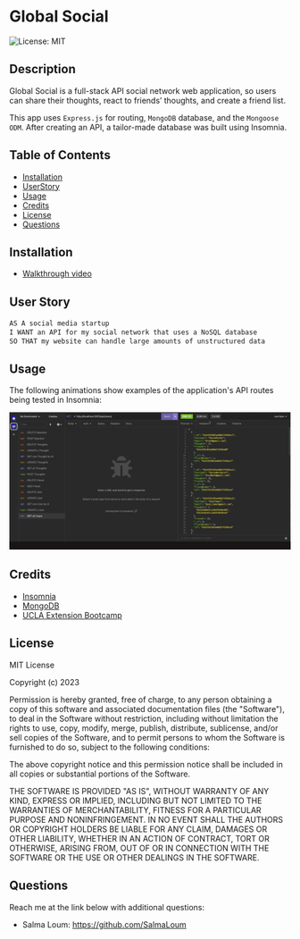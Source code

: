 # Global Social

![License: MIT](https://img.shields.io/badge/License-MIT-informational.svg)

## Description

Global Social is a full-stack API social network web application, so users can share their thoughts, react to friends’ thoughts, and create a friend list.

This app uses `Express.js` for routing, `MongoDB` database, and the `Mongoose ODM`.
After creating an API, a tailor-made database was built using Insomnia.

## Table of Contents

- [Installation](#installation)
- [UserStory](#user-story)
- [Usage](#usage)
- [Credits](#credits)
- [License](#license)
- [Questions](#questions)

## Installation

- [Walkthrough video](https://drive.google.com/file/d/1JlAiD3A1D3PEiaVP5InrYvKoUaECk2uN/view?usp=share_link)

## User Story

```
AS A social media startup
I WANT an API for my social network that uses a NoSQL database
SO THAT my website can handle large amounts of unstructured data
```

## Usage

The following animations show examples of the application's API routes being tested in Insomnia:

![Global Social app demo](./assets/images/global-social.gif)

## Credits

- [Insomnia](https://insomnia.rest/)
- [MongoDB](https://www.mongodb.com/try/download/compass)
- [UCLA Extension Bootcamp](https://www.uclaextension.edu/?gclid=Cj0KCQiAgribBhDkARIsAASA5btdbwAz8x25r3b1deoRNIGxfkPFL11rAQMuCgQ7HYiqBH8CLr9CgLoaAktlEALw_wcB&gclsrc=aw.ds)

## License

MIT License

Copyright (c) 2023

Permission is hereby granted, free of charge, to any person obtaining a copy
of this software and associated documentation files (the "Software"), to deal
in the Software without restriction, including without limitation the rights
to use, copy, modify, merge, publish, distribute, sublicense, and/or sell
copies of the Software, and to permit persons to whom the Software is
furnished to do so, subject to the following conditions:

The above copyright notice and this permission notice shall be included in all
copies or substantial portions of the Software.

THE SOFTWARE IS PROVIDED "AS IS", WITHOUT WARRANTY OF ANY KIND, EXPRESS OR
IMPLIED, INCLUDING BUT NOT LIMITED TO THE WARRANTIES OF MERCHANTABILITY,
FITNESS FOR A PARTICULAR PURPOSE AND NONINFRINGEMENT. IN NO EVENT SHALL THE
AUTHORS OR COPYRIGHT HOLDERS BE LIABLE FOR ANY CLAIM, DAMAGES OR OTHER
LIABILITY, WHETHER IN AN ACTION OF CONTRACT, TORT OR OTHERWISE, ARISING FROM,
OUT OF OR IN CONNECTION WITH THE SOFTWARE OR THE USE OR OTHER DEALINGS IN THE
SOFTWARE.

## Questions

Reach me at the link below with additional questions:

- Salma Loum: https://github.com/SalmaLoum
